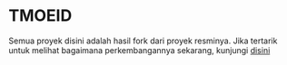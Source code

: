 # TMOEID

Semua proyek disini adalah hasil fork dari proyek resminya. Jika tertarik untuk melihat bagaimana perkembangannya sekarang, kunjungi [disini][1]

[1]:(https://gitee.com/mo2/linux)
